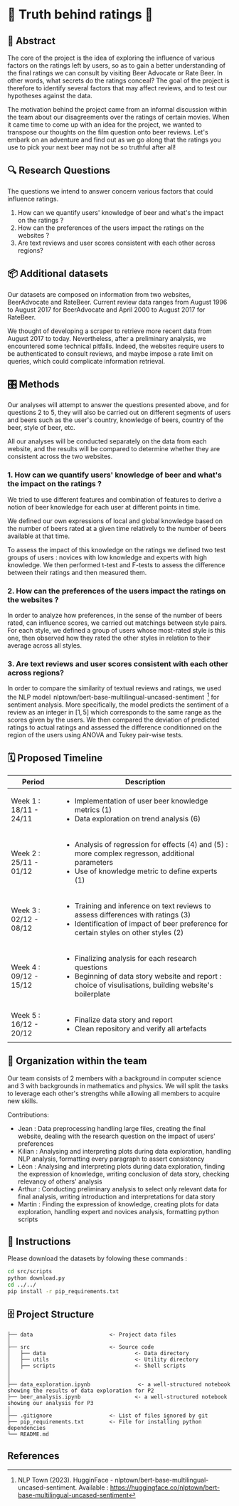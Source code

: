 # 🍻 Truth behind ratings 🍻

##  📄 Abstract

The core of the project is the idea of exploring the influence of various factors on the ratings left by users, so as to gain a better understanding of the final ratings we can consult by visiting Beer Advocate or Rate Beer. In other words, what secrets do the ratings conceal? The goal of the project is therefore to identify several factors that may affect reviews, and to test our hypotheses against the data.

The motivation behind the project came from an informal discussion within the team about our disagreements over the ratings of certain movies. When it came time to come up with an idea for the project, we wanted to transpose our thoughts on the film question onto beer reviews. Let's embark on an adventure and find out as we go along that the ratings you use to pick your next beer may not be so truthful after all!

## 🔍 Research Questions

The questions we intend to answer concern various factors that could influence ratings.

1. How can we quantify users' knowledge of beer and what's the impact on the ratings ?
2. How can the preferences of the users impact the ratings on the websites ?
3. Are text reviews and user scores consistent with each other across regions?

## 📦 Additional datasets

Our datasets are composed on information from two websites,  BeerAdvocate and RateBeer. Current review data ranges from August 1996 to August 2017 for BeerAdvocate and April 2000 to August 2017 for RateBeer. 

We thought of developing a scraper to retrieve more recent data from August 2017 to today. Nevertheless, after a preliminary analysis, we encountered some technical pitfalls. Indeed, the websites require users to be authenticated to consult reviews, and maybe impose a rate limit on queries, which could complicate information retrieval.
## 🎛️ Methods

Our analyses will attempt to answer the questions presented above, and for questions 2 to 5, they will also be carried out on different segments of users and beers such as the user's country, knowledge of beers, country of the beer, style of beer, etc. 

All our analyses will be conducted separately on the data from each website, and the results will be compared to determine whether they are consistent across the two websites.



### 1. How can we quantify users' knowledge of beer and what's the impact on the ratings ?

We tried to use different features and combination of features to derive a notion of beer knowledge for each user at different points in time.

We defined our own expressions of local and global knowledge based on the number of beers rated at a given time relatively to the number of beers available at that time.

To assess the impact of this knowledge on the ratings we defined two test groups of users : novices with low knowledge and experts with high knowledge. We then performed t-test and F-tests to assess the difference between their ratings and then measured them.

### 2. How can the preferences of the users impact the ratings on the websites ?

In order to analyze how preferences, in the sense of the number of beers rated, can influence scores, we carried out matchings between style pairs. For each style, we defined a group of users whose most-rated style is this one, then observed how they rated the other styles in relation to their average across all styles.

### 3. Are text reviews and user scores consistent with each other across regions?

In order to compare the similarity of textual reviews and ratings, we used the NLP model ⁠ nlptown/bert-base-multilingual-uncased-sentiment ⁠ [^1] for sentiment analysis. More specifically, the model predicts the sentiment of a review as an integer in $[1,5]$ which corresponds to the same range as the scores given by the users. We then compared the deviation of predicted ratings to actual ratings and assessed the difference conditionned on the region
of the users using ANOVA and Tukey pair-wise tests.

## 🗓️ Proposed Timeline

| Period | Description |
|---|---|
| Week 1 : 18/11 - 24/11 | <ul><li>Implementation of user beer knowledge metrics (1)</li><li>Data exploration on trend analysis (6)</li></ul> |
| Week 2 : 25/11 - 01/12 | <ul><li>Analysis of regression for effects (4) and (5) : more complex regresson, additional parameters</li><li>Use of knowledge metric to define experts (1)</li></ul> |
| Week 3 : 02/12 - 08/12 | <ul><li>Training and inference on text reviews to assess differences with ratings (3)</li><li>Identification of impact of beer preference for certain styles on other styles (2)</li></ul> |
| Week 4 : 09/12 - 15/12 | <ul><li>Finalizing analysis for each research questions</li><li>Beginning of data story website and report : choice of visulisations, building website's boilerplate</li></ul> |
| Week 5 : 16/12 - 20/12 | <ul><li>Finalize data story and report</li><li>Clean repository and verify all artefacts</li></ul> |

## 👥 Organization within the team

Our team consists of 2 members with a background in computer science and 3 with backgrounds in mathematics and physics. We will split the tasks to leverage each other's strengths while allowing all members to acquire new skills. 

Contributions:
- Jean : Data preprocessing handling large files, creating the final website, dealing with the research question on the impact of users' preferences
- Kilian : Analysing and interpreting plots during data exploration, handling NLP analysis, formatting every paragraph to assert consistency
- Léon : Analysing and interpreting plots during data exploration, finding the expression of knowledge, writing conclusion of data story, checking relevancy of others' analysis
- Arthur : Conducting preliminary analysis to select only relevant data for final analysis, writing introduction and interpretations for data story
- Martin : Finding the expression of knowledge, creating plots for data exploration, handling expert and novices analysis, formatting python scripts



## 📑 Instructions

Please download the datasets by folowing these commands :
```bash
cd src/scripts
python download.py
cd ../../
pip install -r pip_requirements.txt
```

## 🗄️ Project Structure

```
├── data                        <- Project data files
│
├── src                         <- Source code
│   ├── data                            <- Data directory
│   ├── utils                           <- Utility directory
│   ├── scripts                         <- Shell scripts
│
│
├── data_exploration.ipynb               <- a well-structured notebook showing the results of data exploration for P2
├── beer_analysis.ipynb                 <- a well-structured notebook showing our analysis for P3
│
├── .gitignore                  <- List of files ignored by git
├── pip_requirements.txt        <- File for installing python dependencies
└── README.md
```

## References

[^1]: NLP Town (2023). HugginFace - nlptown/bert-base-multilingual-uncased-sentiment. Available : https://huggingface.co/nlptown/bert-base-multilingual-uncased-sentiment

